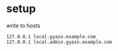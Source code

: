# setup

write to hosts

```
127.0.0.1 local.gyazo.example.com
127.0.0.1 local.admin.gyazo.example.com
```

